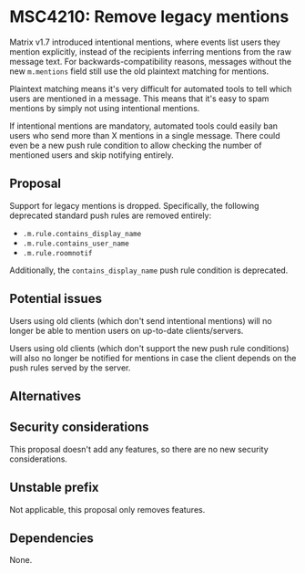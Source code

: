 # MSC4210: Remove legacy mentions
Matrix v1.7 introduced intentional mentions, where events list users they
mention explicitly, instead of the recipients inferring mentions from the raw
message text. For backwards-compatibility reasons, messages without the new
`m.mentions` field still use the old plaintext matching for mentions.

Plaintext matching means it's very difficult for automated tools to tell which
users are mentioned in a message. This means that it's easy to spam mentions by
simply not using intentional mentions.

If intentional mentions are mandatory, automated tools could easily ban users
who send more than X mentions in a single message. There could even be a new
push rule condition to allow checking the number of mentioned users and skip
notifying entirely.

## Proposal
Support for legacy mentions is dropped. Specifically, the following deprecated
standard push rules are removed entirely:

* `.m.rule.contains_display_name`
* `.m.rule.contains_user_name`
* `.m.rule.roomnotif`

Additionally, the `contains_display_name` push rule condition is deprecated.

## Potential issues
Users using old clients (which don't send intentional mentions) will no longer
be able to mention users on up-to-date clients/servers.

Users using old clients (which don't support the new push rule conditions) will
also no longer be notified for mentions in case the client depends on the push
rules served by the server.

## Alternatives

## Security considerations
This proposal doesn't add any features, so there are no new security
considerations.

## Unstable prefix
Not applicable, this proposal only removes features.

## Dependencies
None.
